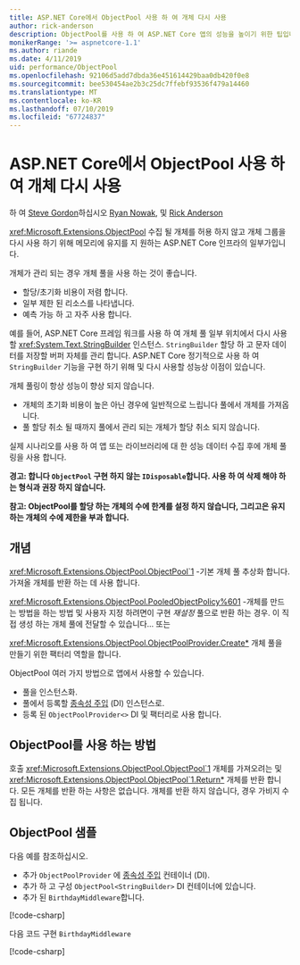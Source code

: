 ```yaml
---
title: ASP.NET Core에서 ObjectPool 사용 하 여 개체 다시 사용
author: rick-anderson
description: ObjectPool를 사용 하 여 ASP.NET Core 앱의 성능을 높이기 위한 팁입니다.
monikerRange: '>= aspnetcore-1.1'
ms.author: riande
ms.date: 4/11/2019
uid: performance/ObjectPool
ms.openlocfilehash: 92106d5add7dbda36e451614429baa0db420f0e8
ms.sourcegitcommit: bee530454ae2b3c25dc7ffebf93536f479a14460
ms.translationtype: MT
ms.contentlocale: ko-KR
ms.lasthandoff: 07/10/2019
ms.locfileid: "67724837"
---
```

# <a name="object-reuse-with-objectpool-in-aspnet-core"></a>ASP.NET Core에서 ObjectPool 사용 하 여 개체 다시 사용

하 여 [Steve Gordon](https://twitter.com/stevejgordon)하십시오 [Ryan Nowak](https://github.com/rynowak), 및 [Rick Anderson](https://twitter.com/RickAndMSFT)

<xref:Microsoft.Extensions.ObjectPool> 수집 될 개체를 허용 하지 않고 개체 그룹을 다시 사용 하기 위해 메모리에 유지를 지 원하는 ASP.NET Core 인프라의 일부가입니다.

개체가 관리 되는 경우 개체 풀을 사용 하는 것이 좋습니다.

- 할당/초기화 비용이 저렴 합니다.
- 일부 제한 된 리소스를 나타냅니다.
- 예측 가능 하 고 자주 사용 합니다.

예를 들어, ASP.NET Core 프레임 워크를 사용 하 여 개체 풀 일부 위치에서 다시 사용할 <xref:System.Text.StringBuilder> 인스턴스. `StringBuilder` 할당 하 고 문자 데이터를 저장할 버퍼 자체를 관리 합니다. ASP.NET Core 정기적으로 사용 하 여 `StringBuilder` 기능을 구현 하기 위해 및 다시 사용할 성능상 이점이 있습니다.

개체 풀링이 항상 성능이 향상 되지 않습니다.

- 개체의 초기화 비용이 높은 아닌 경우에 일반적으로 느립니다 풀에서 개체를 가져옵니다.
- 풀 할당 취소 될 때까지 풀에서 관리 되는 개체가 할당 취소 되지 않습니다.

실제 시나리오를 사용 하 여 앱 또는 라이브러리에 대 한 성능 데이터 수집 후에 개체 풀링을 사용 합니다.

**경고: 합니다 `ObjectPool` 구현 하지 않는 `IDisposable`합니다. 사용 하 여 삭제 해야 하는 형식과 권장 하지 않습니다.**

**참고: ObjectPool를 할당 하는 개체의 수에 한계를 설정 하지 않습니다, 그리고은 유지 하는 개체의 수에 제한을 부과 합니다.**

## <a name="concepts"></a>개념

<xref:Microsoft.Extensions.ObjectPool.ObjectPool`1> -기본 개체 풀 추상화 합니다. 가져올 개체를 반환 하는 데 사용 합니다.

<xref:Microsoft.Extensions.ObjectPool.PooledObjectPolicy%601> -개체를 만드는 방법을 하는 방법 및 사용자 지정 하려면이 구현 *재설정* 풀으로 반환 하는 경우. 이 직접 생성 하는 개체 풀에 전달할 수 있습니다... 또는

<xref:Microsoft.Extensions.ObjectPool.ObjectPoolProvider.Create*> 개체 풀을 만들기 위한 팩터리 역할을 합니다.
<!-- REview, there is no ObjectPoolProvider<T> -->

ObjectPool 여러 가지 방법으로 앱에서 사용할 수 있습니다.

* 풀을 인스턴스화.
* 풀에서 등록할 [종속성 주입](xref:fundamentals/dependency-injection) (DI) 인스턴스로.
* 등록 된 `ObjectPoolProvider<>` DI 및 팩터리로 사용 합니다.

## <a name="how-to-use-objectpool"></a>ObjectPool를 사용 하는 방법

호출 <xref:Microsoft.Extensions.ObjectPool.ObjectPool`1> 개체를 가져오려는 및 <xref:Microsoft.Extensions.ObjectPool.ObjectPool`1.Return*> 개체를 반환 합니다.  모든 개체를 반환 하는 사항은 없습니다. 개체를 반환 하지 않습니다, 경우 가비지 수집 됩니다.

## <a name="objectpool-sample"></a>ObjectPool 샘플

다음 예를 참조하십시오.

* 추가 `ObjectPoolProvider` 에 [종속성 주입](xref:fundamentals/dependency-injection) 컨테이너 (DI).
* 추가 하 고 구성 `ObjectPool<StringBuilder>` DI 컨테이너에 있습니다.
* 추가 된 `BirthdayMiddleware`합니다.

[!code-csharp[](ObjectPool/ObjectPoolSample/Startup.cs?name=snippet)]

다음 코드 구현 `BirthdayMiddleware`

[!code-csharp[](ObjectPool/ObjectPoolSample/BirthdayMiddleware.cs?name=snippet)]
